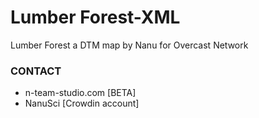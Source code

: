 # Lumber Forest-XML
Lumber Forest a DTM map by Nanu for Overcast Network

<h3>CONTACT</h3>

- n-team-studio.com [BETA]
- NanuSci [Crowdin account]

